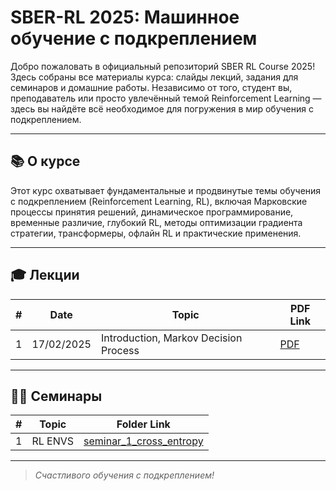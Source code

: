 # SBER-RL 2025: Машинное обучение с подкреплением

Добро пожаловать в официальный репозиторий SBER RL Course 2025! Здесь собраны все материалы курса: слайды лекций, задания для семинаров и домашние работы. Независимо от того, студент вы, преподаватель или просто увлечённый темой Reinforcement Learning — здесь вы найдёте всё необходимое для погружения в мир обучения с подкреплением.

---



## 📚 О курсе

Этот курс охватывает фундаментальные и продвинутые темы обучения с подкреплением (Reinforcement Learning, RL), включая Марковские процессы принятия решений, динамическое программирование, временные различие, глубокий RL, методы оптимизации градиента стратегии, трансформеры, офлайн RL и практические применения. 


---

## 🎓 Лекции

| #  | Date       | Topic                                                                                      | PDF Link                                      |
|----|------------|--------------------------------------------------------------------------------------------|-----------------------------------------------|
| 1  | 17/02/2025 | Introduction, Markov Decision Process                                                      | [PDF](lectures/01%20AI%20Masters%20%E2%80%93%20Intro,%20MDP.pdf) |


---

## 🧑‍💻 Семинары

| #  | Topic                                 | Folder Link                       |
|----|---------------------------------------|-----------------------------------|
| 1  | RL ENVS                       | [seminar_1_cross_entropy](seminar_1_cross_entropy) |


---


> *Счастливого обучения с подкреплением!*
